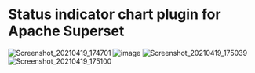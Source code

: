 # Status indicator chart plugin for Apache Superset

![Screenshot_20210419_174701](https://user-images.githubusercontent.com/13034472/115274000-1fe0d180-a138-11eb-9b6d-da5d0f3744b2.png)
![image](https://user-images.githubusercontent.com/13034472/115274199-561e5100-a138-11eb-820a-eae1f937a8b4.png)
![Screenshot_20210419_175039](https://user-images.githubusercontent.com/13034472/115274064-2ec78400-a138-11eb-998d-53868e2d4165.png)
![Screenshot_20210419_175100](https://user-images.githubusercontent.com/13034472/115274086-34bd6500-a138-11eb-8b4d-c468f839bf7e.png)
